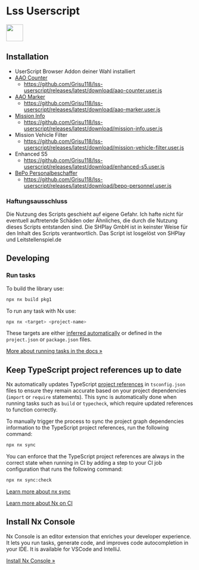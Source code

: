 # Lss Userscript

<a alt="Nx logo" href="https://nx.dev" target="_blank" rel="noreferrer"><img src="https://raw.githubusercontent.com/nrwl/nx/master/images/nx-logo.png" width="45"></a>

## Installation

* UserScript Browser Addon deiner Wahl installiert
* [AAO Counter](apps/aao-counter/README.md)
    * https://github.com/Grisu118/lss-userscript/releases/latest/download/aao-counter.user.js
* [AAO Marker](apps/aao-marker/README.md)
    * https://github.com/Grisu118/lss-userscript/releases/latest/download/aao-marker.user.js
* [Mission Info](apps/mission-info/README.md)
  * https://github.com/Grisu118/lss-userscript/releases/latest/download/mission-info.user.js
* Mission Vehicle Filter
    * https://github.com/Grisu118/lss-userscript/releases/latest/download/mission-vehicle-filter.user.js
* Enhanced S5
    * https://github.com/Grisu118/lss-userscript/releases/latest/download/enhanced-s5.user.js
* [BePo Personalbeschaffer](apps/bepo-personnel/README.md)
  * https://github.com/Grisu118/lss-userscript/releases/latest/download/bepo-personnel.user.js


### Haftungsausschluss

Die Nutzung des Scripts geschieht auf eigene Gefahr. Ich hafte nicht für
eventuell auftretende Schäden oder Ähnliches, die durch die Nutzung dieses
Scripts entstanden sind. Die SHPlay GmbH ist in keinster Weise für den
Inhalt des Scripts verantwortlich. Das Script ist losgelöst von SHPlay
und Leitstellenspiel.de

## Developing

### Run tasks

To build the library use:

```sh
npx nx build pkg1
```

To run any task with Nx use:

```sh
npx nx <target> <project-name>
```

These targets are either [inferred automatically](https://nx.dev/concepts/inferred-tasks?utm_source=nx_project&utm_medium=readme&utm_campaign=nx_projects) or defined in the `project.json` or `package.json` files.

[More about running tasks in the docs &raquo;](https://nx.dev/features/run-tasks?utm_source=nx_project&utm_medium=readme&utm_campaign=nx_projects)

## Keep TypeScript project references up to date

Nx automatically updates TypeScript [project references](https://www.typescriptlang.org/docs/handbook/project-references.html) in `tsconfig.json` files to ensure they remain accurate based on your project dependencies (`import` or `require` statements). This sync is automatically done when running tasks such as `build` or `typecheck`, which require updated references to function correctly.

To manually trigger the process to sync the project graph dependencies information to the TypeScript project references, run the following command:

```sh
npx nx sync
```

You can enforce that the TypeScript project references are always in the correct state when running in CI by adding a step to your CI job configuration that runs the following command:

```sh
npx nx sync:check
```

[Learn more about nx sync](https://nx.dev/reference/nx-commands#sync)


[Learn more about Nx on CI](https://nx.dev/ci/intro/ci-with-nx#ready-get-started-with-your-provider?utm_source=nx_project&utm_medium=readme&utm_campaign=nx_projects)

## Install Nx Console

Nx Console is an editor extension that enriches your developer experience. It lets you run tasks, generate code, and improves code autocompletion in your IDE. It is available for VSCode and IntelliJ.

[Install Nx Console &raquo;](https://nx.dev/getting-started/editor-setup?utm_source=nx_project&utm_medium=readme&utm_campaign=nx_projects)
